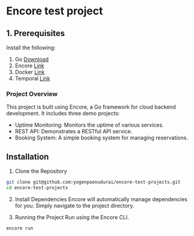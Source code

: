 # Encore test project

## 1. Prerequisites 
Install the following:
1. Go [Download](https://go.dev/dl/)
2. Encore [Link](https://encore.dev/docs/install)
3. Docker [Link](https://docs.docker.com/engine/install/ubuntu/)
4. Temporal [Link](https://docs.temporal.io/cli)


### Project Overview
This project is built using Encore, a Go framework for cloud backend development. It includes three demo projects:

- Uptime Monitoring: Monitors the uptime of various services.
- REST API: Demonstrates a RESTful API service.
- Booking System: A simple booking system for managing reservations.


## Installation 
1. Clone the Repository

```sh
git clone git@github.com:yogenpoonudurai/encore-test-projects.git
cd encore-test-projects
```
2. Install Dependencies Encore will automatically manage dependencies for you. Simply navigate to the project directory.

3. Running the Project
Run using the Encore CLI.

```sh
encore run
```
